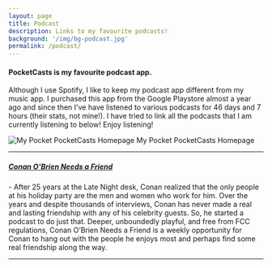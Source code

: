 ```yaml
---
layout: page
title: Podcast
description: Links to my favourite podcasts!
background: '/img/bg-podcast.jpg'
permalink: /podcast/
---
```


<h4> PocketCasts is my favourite podcast app.</h4> 
<p> Although I use Spotify, I like to keep my podcast app different from my music app. I purchased this app from the Google Playstore almost a year ago and since then I've have listened to various podcasts for 46 days and 7 hours (their stats, not mine!). I have tried to link all the podcasts that I am currently listening to below! Enjoy listening! </p>

<img class="img-fluid" src="https://imgur.com/a/5gMPRNC" alt="My Pocket PocketCasts Homepage">
<span class="caption text-muted">My Pocket PocketCasts Homepage</span>

<blockquote class="imgur-embed-pub" lang="en" data-id="a/5gMPRNC"><a href="//imgur.com/a/5gMPRNC"></a></blockquote><script async src="//s.imgur.com/min/embed.js" charset="utf-8"></script>

<hr>

<h5> <a href="https://www.earwolf.com/show/conan-obrien/" target="_blank" rel="noopener"> Conan O'Brien Needs a Friend </a> </h5>
 - After 25 years at the Late Night desk, Conan realized that the only people at his holiday party are the men and women who work for him. Over the years and despite thousands of interviews, Conan has never made a real and lasting friendship with any of his celebrity guests. So, he started a podcast to do just that. Deeper, unboundedly playful, and free from FCC regulations, Conan O’Brien Needs a Friend is a weekly opportunity for Conan to hang out with the people he enjoys most and perhaps find some real friendship along the way.
<hr>
